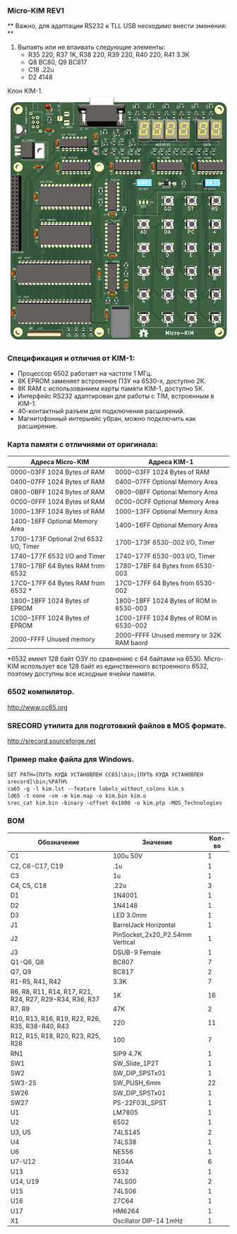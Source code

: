 ### Micro-KIM REV1

** Важно, для адаптации RS232 к TLL USB неоходимо внести зменения: **
1) Выпаять или не впаивать следующие элементы:
    - R35 220, R37 1K, R38 220, R39  220, R40 220, R41 3.3K
    - Q8 BC80, Q9 BC817
    - C18 .22u
    - D2 4148

Клон KIM-1.
![Клон KIM-1.](images/micro-kim.png)

### Спецификация и отличия от KIM-1:
- Процессор 6502 работает на частоте 1 МГц.
- 8K EPROM заменяет встроенное ПЗУ на 6530-х, доступно 2К.
- 8К RAM с использованием карты памяти KIM-1, доступно 5К.
- Интерфейс RS232 адаптирован для работы с TIM, встроенным в KIM-1.
- 40-контактный разъем для подключения расширений.
- Магнитофонный интерыейс убран, можно подключить как расширение.


### Карта памяти с отличиями от оригинала:
| Адреса Micro-KIM | Адреса KIM-1 |
|------------------|--------------|
|$0000-$03FF 	1024 Bytes of RAM 	|$0000-$03FF 	1024 Bytes of RAM|
|$0400-$07FF 	1024 Bytes of RAM 	|$0400-$07FF 	Optional Memory Area|
|$0800-$0BFF 	1024 Bytes of RAM 	|$0800-$0BFF 	Optional Memory Area|
|$0C00-$0FFF 	1024 Bytes of RAM 	|$0C00-$0CFF 	Optional Memory Area|
|$1000-$13FF 	1024 Bytes of RAM 	|$1000-$13FF 	Optional Memory Area|
|$1400-$16FF 	Optional Memory Area 	|$1400-$16FF 	Optional Memory Area|
|$1700-$173F 	Optional 2nd 6532 I/O, Timer 	|$1700-$173F 	6530-002 I/O, Timer|
|$1740-$177F 	6532 I/O and Timer 	|$1740-$177F 	6530-003 I/O, Timer|
|$1780-$17BF 	64 Bytes RAM from 6532 	|$1780-$17BF 	64 Bytes from 6530-003|
|$17C0-$17FF 	64 Bytes RAM from 6532 * 	|$17C0-$17FF 	64 Bytes from 6530-002|
|$1800-$1BFF 	1024 Bytes of EPROM 	|$1800-$1BFF 	1024 Bytes of ROM in 6530-003|
|$1C00-$1FFF 	1024 Bytes of EPROM 	|$1C00-$1FFF 	1024 Bytes of ROM in 6530-002|
|$2000-$FFFF 	Unused memory 	|$2000-$FFFF 	Unused memory or 32K RAM baord|

*6532 имеет 128 байт ОЗУ по сравнению с 64 байтами на 6530. Micro-KIM использует все 128 байт из единственного встроенного 6532, поэтому доступны все исходные ячейки памяти.

### 6502 компилятор.
http://www.cc65.org

### SRECORD утилита для подготовкий файлов в MOS формате.
http://srecord.sourceforge.net

### Пример make файла для Windows.
```
SET PATH=[ПУТЬ КУДА УСТАНОВЛЕН СС65]\bin;[ПУТЬ КУДА УСТАНОВЛЕН srecord]\bin;%PATH%
ca65 -g -l kim.lst --feature labels_without_colons kim.s
ld65 -t none -vm -m kim.map -o kim.bin kim.o
srec_cat kim.bin -binary -offset 0x1800 -o kim.ptp -MOS_Technologies
```

### BOM
| Обозначение                                            | Значение | Кол-во |
|--------------------------------------------------------| -------- |--------|
|C1|100u 50V|1|
|C2, C6-C17, C19|.1u|1|4|
|C3|1u|1|
|C4, C5, C18|.22u|3|
|D1|1N4001|1|
|D2|1N4148|1|
|D3|LED 3.0mm|1|
|J1|BarrelJack Horizontal|1|
|J2|PinSocket_2x20_P2.54mm Vertical|1|
|J3|DSUB-9 Female|1|
|Q1-Q6, Q8|BC807|7|
|Q7, Q9|BC817|2
|R1-R5, R41, R42|3.3K|7|
|R6, R8, R11, R14, R17, R21, R24, R27, R29-R34, R36, R37|1K|16|
|R7, R9|47K|2|
|R10, R13, R16, R19, R22, R26, R35, R38-R40, R43|220|11|
|R12, R15, R18, R20, R23, R25, R28|100|7|
|RN1|SIP9 4.7K|1|
|SW1|SW_Slide_1P2T|1|
|SW2|SW_DIP_SPSTx01|1|
|SW3-25|SW_PUSH_6mm|22|
|SW26|SW_DIP_SPSTx01|1|
|SW27|PS-22F03L_SPST|1|
|U1|LM7805|1|
|U2|6502|1|
|U3, U5|74LS145|2|
|U4|74LS38|1|
|U6|NE556|1|
|U7-U12|3104A|6|
|U13|6532|1|
|U14, U19|74LS00|2|
|U15|74LS06|1|
|U16|27C64|1|
|U17|HM6264|1|
|X1|Oscillator DIP-14 1mHz|1|